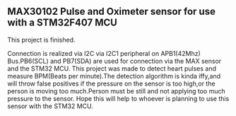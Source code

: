 ## MAX30102 Pulse and Oximeter sensor for use with a STM32F407 MCU
This project is finished.

Connection is realized via I2C via I2C1 peripheral on APB1(42Mhz) Bus.PB6(SCL) and PB7(SDA) are used for connection via the MAX sensor and the STM32 MCU.
This project was made to detect heart pulses and measure BPM(Beats per minute).The detection algorithm is kinda iffy,and will throw false positives if the pressure on the sensor is too high,or the person is moving too much.Person must be still and not applying too much pressure to the sensor.
Hope this will help to whoever is planning to use this sensor with the STM32 MCU.
